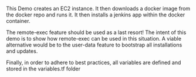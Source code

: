 This Demo creates an EC2 instance.
It then downloads a docker image from the docker repo and runs it.
It then installs a jenkins app within the docker container.

The remote-exec feature should be used as a last resort!
The intent of this demo is to show how remote-exec can be used in this situation.
A viable alternative would be to the user-data feature to bootstrap all
installations and updates.

Finally, in order to adhere to best practices, all variables are defined and stored in the variables.tf folder
